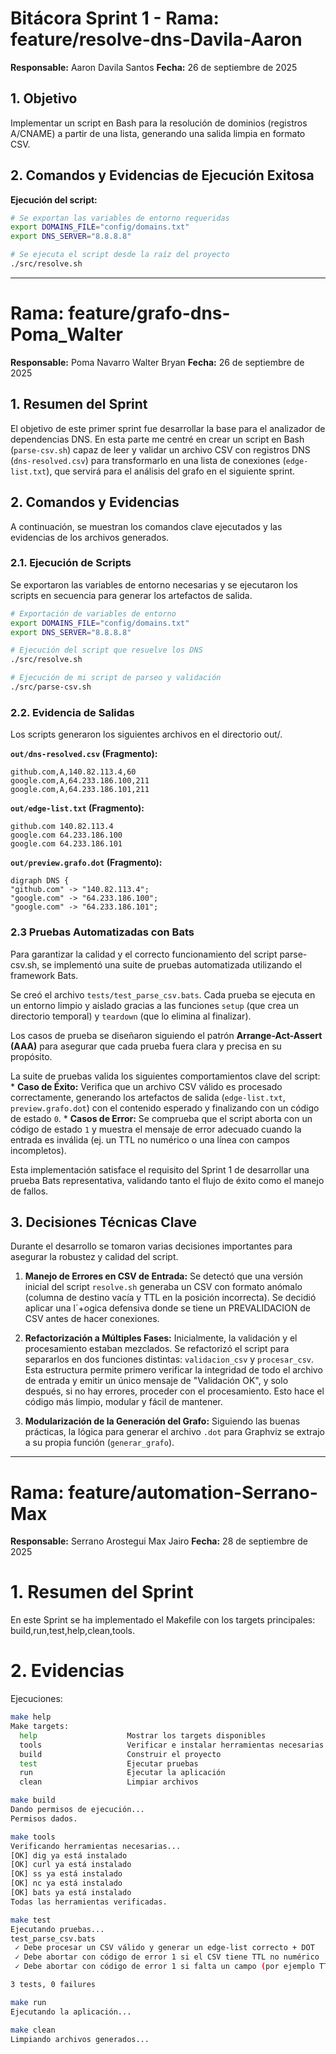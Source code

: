 # Bitácora Sprint 1 - Rama: feature/resolve-dns-Davila-Aaron

**Responsable:** Aaron Davila Santos 
**Fecha:** 26 de septiembre de 2025

## 1. Objetivo
Implementar un script en Bash para la resolución de dominios (registros A/CNAME) a partir de una lista, generando una salida limpia en formato CSV.

## 2. Comandos y Evidencias de Ejecución Exitosa

**Ejecución del script:**
```bash
# Se exportan las variables de entorno requeridas
export DOMAINS_FILE="config/domains.txt"
export DNS_SERVER="8.8.8.8"

# Se ejecuta el script desde la raíz del proyecto
./src/resolve.sh
```

---
# Rama: feature/grafo-dns-Poma_Walter
**Responsable:** Poma Navarro Walter Bryan
**Fecha:** 26 de septiembre de 2025

## 1. Resumen del Sprint

El objetivo de este primer sprint fue desarrollar la base para el analizador de dependencias DNS. En esta parte me centré en crear un script en Bash (`parse-csv.sh`) capaz de leer y validar un archivo CSV con registros DNS (`dns-resolved.csv`) para transformarlo en una lista de conexiones (`edge-list.txt`), que servirá para el análisis del grafo en el siguiente sprint.

## 2. Comandos y Evidencias

A continuación, se muestran los comandos clave ejecutados y las evidencias de los archivos generados.

### 2.1. Ejecución de Scripts

Se exportaron las variables de entorno necesarias y se ejecutaron los scripts en secuencia para generar los artefactos de salida.

```bash
# Exportación de variables de entorno
export DOMAINS_FILE="config/domains.txt"
export DNS_SERVER="8.8.8.8"

# Ejecución del script que resuelve los DNS
./src/resolve.sh

# Ejecución de mi script de parseo y validación
./src/parse-csv.sh
```

### 2.2. Evidencia de Salidas

Los scripts generaron los siguientes archivos en el directorio out/.

**`out/dns-resolved.csv` (Fragmento):**
```csv
github.com,A,140.82.113.4,60
google.com,A,64.233.186.100,211
google.com,A,64.233.186.101,211
```

**`out/edge-list.txt` (Fragmento):**
```
github.com 140.82.113.4
google.com 64.233.186.100
google.com 64.233.186.101
```

**`out/preview.grafo.dot` (Fragmento):**
```
digraph DNS {
"github.com" -> "140.82.113.4";
"google.com" -> "64.233.186.100";
"google.com" -> "64.233.186.101";
```

### 2.3 Pruebas Automatizadas con Bats

Para garantizar la calidad y el correcto funcionamiento del script parse-csv.sh, se implementó una suite de pruebas automatizada utilizando el framework Bats.

Se creó el archivo `tests/test_parse_csv.bats`. Cada prueba se ejecuta en un entorno limpio y aislado gracias a las funciones `setup` (que crea un directorio temporal) y `teardown` (que lo elimina al finalizar).

Los casos de prueba se diseñaron siguiendo el patrón **Arrange-Act-Assert (AAA)** para asegurar que cada prueba fuera clara y precisa en su propósito.

La suite de pruebas valida los siguientes comportamientos clave del script:
    * **Caso de Éxito:** Verifica que un archivo CSV válido es procesado correctamente, generando los artefactos de salida (`edge-list.txt`, `preview.grafo.dot`) con el contenido esperado y finalizando con un código de estado `0`.
    * **Casos de Error:** Se comprueba que el script aborta con un código de estado `1` y muestra el mensaje de error adecuado cuando la entrada es inválida (ej. un TTL no numérico o una línea con campos incompletos).

Esta implementación satisface el requisito del Sprint 1 de desarrollar una prueba Bats representativa, validando tanto el flujo de éxito como el manejo de fallos.

## 3. Decisiones Técnicas Clave

Durante el desarrollo se tomaron varias decisiones importantes para asegurar la robustez y calidad del script.

1.  **Manejo de Errores en CSV de Entrada:** Se detectó que una versión inicial del script `resolve.sh` generaba un CSV con formato anómalo (columna de destino vacía y TTL en la posición incorrecta). Se decidió aplicar una l´+ogica defensiva donde se tiene un PREVALIDACION de CSV antes de hacer conexiones.

2.  **Refactorización a Múltiples Fases:** Inicialmente, la validación y el procesamiento estaban mezclados. Se refactorizó el script para separarlos en dos funciones distintas: `validacion_csv` y `procesar_csv`. Esta estructura permite primero verificar la integridad de todo el archivo de entrada y emitir un único mensaje de "Validación OK", y solo después, si no hay errores, proceder con el procesamiento. Esto hace el código más limpio, modular y fácil de mantener.

3.  **Modularización de la Generación del Grafo:** Siguiendo las buenas prácticas, la lógica para generar el archivo `.dot` para Graphviz se extrajo a su propia función (`generar_grafo`).



---
# Rama: feature/automation-Serrano-Max
**Responsable:** Serrano Arostegui Max Jairo
**Fecha:** 28 de septiembre de 2025

# 1. Resumen del Sprint
En este Sprint se ha implementado el Makefile con los targets principales: build,run,test,help,clean,tools.
# 2. Evidencias
Ejecuciones:
```bash
make help
Make targets:
  help                    Mostrar los targets disponibles
  tools                   Verificar e instalar herramientas necesarias
  build                   Construir el proyecto
  test                    Ejecutar pruebas
  run                     Ejecutar la aplicación
  clean                   Limpiar archivos
```
```bash
make build
Dando permisos de ejecución...
Permisos dados.
```
```bash
make tools
Verificando herramientas necesarias...
[OK] dig ya está instalado
[OK] curl ya está instalado
[OK] ss ya está instalado
[OK] nc ya está instalado
[OK] bats ya está instalado
Todas las herramientas verificadas.
```
```bash
make test
Ejecutando pruebas...
test_parse_csv.bats
 ✓ Debe procesar un CSV válido y generar un edge-list correcto + DOT
 ✓ Debe abortar con código de error 1 si el CSV tiene TTL no numérico
 ✓ Debe abortar con código de error 1 si falta un campo (por ejemplo TTL vacío)

3 tests, 0 failures
```
```bash
make run
Ejecutando la aplicación...
```
```bash
make clean
Limpiando archivos generados...
```




